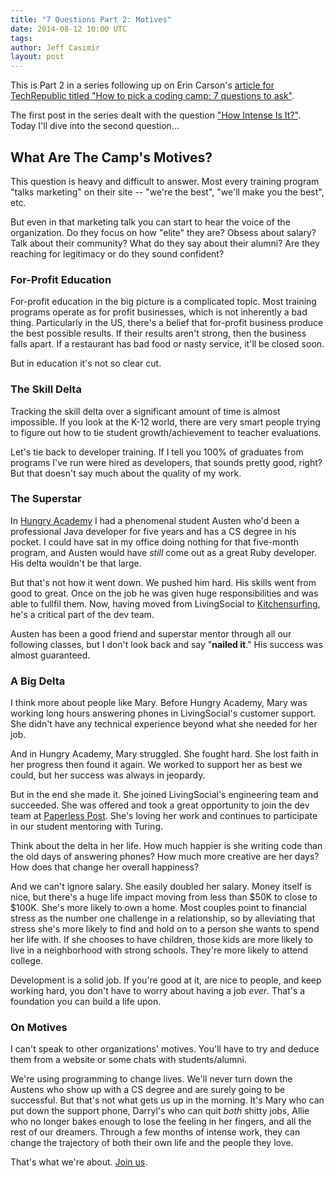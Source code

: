 ```yaml
---
title: "7 Questions Part 2: Motives"
date: 2014-08-12 10:00 UTC
tags:
author: Jeff Casimir
layout: post
---
```


This is Part 2 in a series following up on Erin Carson's [article for TechRepublic titled "How to pick a coding camp: 7 questions to ask"](http://www.techrepublic.com/article/how-to-pick-a-coding-camp-7-questions-to-ask/).

The first post in the series dealt with the question ["How Intense Is It?"](http://blog.turing.io/2014/08/12/seven-questions-part-1/). Today I'll dive into the second question...

## What Are The Camp's Motives?

This question is heavy and difficult to answer. Most every training program "talks marketing" on their site -- "we're the best", "we'll make you the best", etc.

But even in that marketing talk you can start to hear the voice of the organization. Do they focus on how "elite" they are? Obsess about salary? Talk about their community? What do they say about their alumni? Are they reaching for legitimacy or do they sound confident?

### For-Profit Education

For-profit education in the big picture is a complicated topic. Most training programs operate as for profit businesses, which is not inherently a bad thing. Particularly in the US, there's a belief that for-profit business produce the best possible results. If their results aren't strong, then the business falls apart. If a restaurant has bad food or nasty service, it'll be closed soon.

But in education it's not so clear cut.

### The Skill Delta

Tracking the skill delta over a significant amount of time is almost impossible. If you look at the K-12 world, there are very smart people trying to figure out how to tie student growth/achievement to teacher evaluations.

Let's tie back to developer training. If I tell you 100% of graduates from programs I've run were hired as developers, that sounds pretty good, right? But that doesn't say much about the quality of my work.

### The Superstar

In [Hungry Academy](http://hungryacademy.com) I had a phenomenal student Austen who'd been a professional Java developer for five years and has a CS degree in his pocket. I could have sat in my office doing nothing for that five-month program, and Austen would have *still* come out as a great Ruby developer. His delta wouldn't be that large.

But that's not how it went down. We pushed him hard. His skills went from good to great. Once on the job he was given huge responsibilities and was able to fullfil them. Now, having moved from LivingSocial to [Kitchensurfing](https://www.kitchensurfing.com/new-york), he's a critical part of the dev team.

Austen has been a good friend and superstar mentor through all our following classes, but I don't look back and say "**nailed it**." His success was almost guaranteed.

### A Big Delta

I think more about people like Mary. Before Hungry Academy, Mary was working long hours answering phones in LivingSocial's customer support. She didn't have any technical experience beyond what she needed for her job.

And in Hungry Academy, Mary struggled. She fought hard. She lost faith in her progress then found it again. We worked to support her as best we could, but her success was always in jeopardy.

But in the end she made it. She joined LivingSocial's engineering team and succeeded. She was offered and took a great opportunity to join the dev team at [Paperless Post](https://www.paperlesspost.com/). She's loving her work and continues to participate in our student mentoring with Turing.

Think about the delta in her life. How much happier is she writing code than the old days of answering phones? How much more creative are her days? How does that change her overall happiness?

And we can't ignore salary. She easily doubled her salary. Money itself is nice, but there's a huge life impact moving from less than $50K to close to $100K. She's more likely to own a home. Most couples point to financial stress as the number one challenge in a relationship, so by alleviating that stress she's more likely to find and hold on to a person she wants to spend her life with. If she chooses to have children, those kids are more likely to live in a neighborhood with strong schools. They're more likely to attend college.

Development is a solid job. If you're good at it, are nice to people, and keep working hard, you don't have to worry about having a job *ever*. That's a foundation you can build a life upon.

### On Motives

I can't speak to other organizations' motives. You'll have to try and deduce them from a website or some chats with students/alumni.

We're using programming to change lives. We'll never turn down the Austens who show up with a CS degree and are surely going to be successful. But that's not what gets us up in the morning. It's Mary who can put down the support phone, Darryl's who can quit *both* shitty jobs, Allie who no longer bakes enough to lose the feeling in her fingers, and all the rest of our dreamers. Through a few months of intense work, they can change the trajectory of both their own life and the people they love.

That's what we're about. [Join us](http://apply.turing.io).
